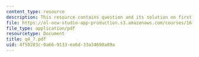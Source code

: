 ```yaml
---
content_type: resource
description: This resource contains question and its solution on first law.
file: https://ol-ocw-studio-app-production.s3.amazonaws.com/courses/16-01-unified-engineering-i-ii-iii-iv-fall-2005-spring-2006/4f50283c0a669133ea6d33a34690a89a_q4_7.pdf
file_type: application/pdf
resourcetype: Document
title: q4_7.pdf
uid: 4f50283c-0a66-9133-ea6d-33a34690a89a
---
```

